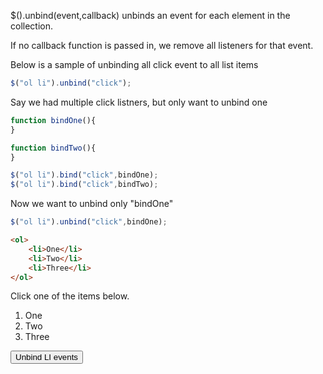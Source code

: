 $().unbind(event,callback) unbinds an event for each element in the collection.

If no callback function is passed in, we remove all listeners for that event.


Below is a sample of unbinding all click event to all list items
```js
$("ol li").unbind("click");
```

Say we had multiple click listners, but only want to unbind one
```js
function bindOne(){
}

function bindTwo(){
}

$("ol li").bind("click",bindOne);
$("ol li").bind("click",bindTwo);
```

Now we want to unbind only "bindOne"

```js
$("ol li").unbind("click",bindOne);
```

```html
<ol>
    <li>One</li>
    <li>Two</li>
    <li>Three</li>
</ol>
```

Click one of the items below.
<ol id="unbindTest">
    <li>One</li>
    <li>Two</li>
    <li>Three</li>
</ol>

<script>
$("#unbindTest li").bind("click",function(event){alert(this.innerHTML)});
function unbindTest(){
    $("#unbindTest li").unbind("click");
    alert("Click event removed");
}
</script>

<input type="button" value="Unbind LI events" onclick="unbindTest()">